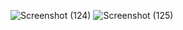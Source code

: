 ![Screenshot (124)](https://github.com/user-attachments/assets/db85bb12-c01b-4fff-bce6-c5fb94011c0d)
![Screenshot (125)](https://github.com/user-attachments/assets/66e48b02-80d9-46fb-9abc-00e236540b0a)
